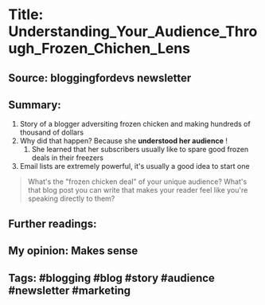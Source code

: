 # Title: Understanding_Your_Audience_Through_Frozen_Chichen_Lens
## Source: bloggingfordevs newsletter 
## Summary: 

1. Story of a blogger adversiting frozen chicken and making hundreds of thousand of dollars
1. Why did that happen? Because she **understood her audience** !
    1. She learned that her subscribers usually like to spare good frozen deals in their freezers
1. Email lists are extremely powerful, it's usually a good idea to start one

> What's the "frozen chicken deal" of your unique audience? What's that blog post you can write that makes your reader feel like you're speaking directly to them?

## Further readings: 
## My opinion: Makes sense
## Tags: #blogging #blog #story #audience #newsletter #marketing

